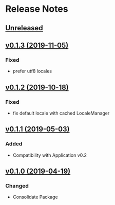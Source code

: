 # Release Notes

## [Unreleased](https://github.com/ixocreate/intl-package/compare/0.1.3...develop)

## [v0.1.3 (2019-11-05)](https://github.com/ixocreate/intl-package/compare/0.1.2...0.1.3)
### Fixed
- prefer utf8 locales

## [v0.1.2 (2019-10-18)](https://github.com/ixocreate/intl-package/compare/0.1.1...0.1.2)
### Fixed
- fix default locale with cached LocaleManager

## [v0.1.1 (2019-05-03)](https://github.com/ixocreate/intl-package/compare/0.1.0...0.1.1)
### Added
- Compatibility with Application v0.2

## [v0.1.0 (2019-04-19)](https://github.com/ixocreate/intl-package/compare/master...0.1.0)
### Changed
- Consolidate Package
